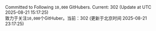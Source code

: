 Committed to Following `10,000` GitHubers. Current: <!-- FOLLOWING_COUNT -->302<!-- FOLLOWING_COUNT --> (Update at UTC <!-- LAST_UPDATED -->2025-08-21 15:17:25<!-- LAST_UPDATED -->)<br>
致力于关注`10,000`个GitHuber。当前：<!-- FOLLOWING_COUNT -->302<!-- FOLLOWING_COUNT --> (更新于北京时间 <!-- LAST_UPDATED_CST -->2025-08-21 23:17:25<!-- LAST_UPDATED_CST -->)

